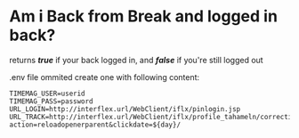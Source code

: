 # Am i Back from Break and logged in back?

returns ***true*** if your back logged in, and ***false*** if you're still logged out

.env file ommited
create one with following content:
```env
TIMEMAG_USER=userid
TIMEMAG_PASS=password
URL_LOGIN=http://interflex.url/WebClient/iflx/pinlogin.jsp
URL_TRACK=http://interflex.url/WebClient/iflx/profile_tahameln/correctionwindow.jsp?action=reloadopenerparent&clickdate=${day}/
```
